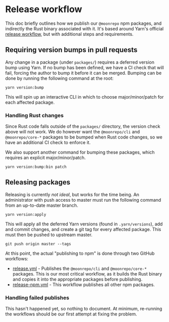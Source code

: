 # Release workflow

This doc briefly outlines how we publish our `@moonrepo` npm packages, and indirectly the Rust
binary associated with it. It's based around Yarn's official
[release workflow](https://yarnpkg.com/features/release-workflow), but with additional steps and
requirements.

## Requiring version bumps in pull requests

Any change in a package (under `packages/`) requires a deferred version bump using Yarn. If no bump
has been defined, we have a CI check that will fail, forcing the author to bump it before it can be
merged. Bumping can be done by running the following command at the root:

```shell
yarn version:bump
```

This will spin up an interactive CLI in which to choose major/minor/patch for each affected package.

### Handling Rust changes

Since Rust code falls outside of the `packages/` directory, the version check above will not work.
We do however want the `@moonrepo/cli` and `@moonrepo/core-*` packages to be bumped when Rust code
changes, so we have an additional CI check to enforce it.

We also support another command for bumping these packages, which requires an explicit
major/minor/patch.

```shell
yarn version:bump:bin patch
```

## Releasing packages

Releasing is currently _not ideal_, but works for the time being. An administrator with push access
to master must run the following command from an up-to-date master branch.

```shell
yarn version:apply
```

This will apply all the deferred Yarn versions (found in `.yarn/versions`), add and commit changes,
and create a git tag for every affected package. This must then be pushed to upstream master.

```shell
git push origin master --tags
```

At this point, the actual "publishing to npm" is done through two GitHub workflows:

- [release.yml](https://github.com/moonrepo/moon/blob/master/.github/workflows/release.yml) -
  Publishes the `@moonrepo/cli` and `@moonrepo/core-*` packages. This is our most critical workflow,
  as it builds the Rust binary and copies it into the appropriate packages before publishing.
- [release-npm.yml](https://github.com/moonrepo/moon/blob/master/.github/workflows/release-npm.yml) -
  This workflow publishes all other npm packages.

### Handling failed publishes

This hasn't happened yet, so nothing to document. At minimum, re-running the workflows should be our
first attempt at fixing the problem.
